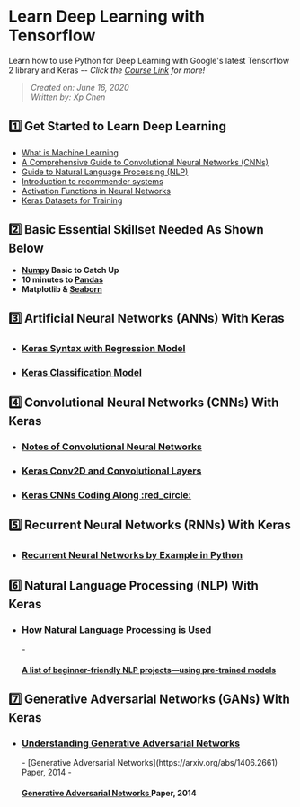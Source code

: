 # Learn Deep Learning with Tensorflow

Learn how to use Python for Deep Learning with Google's latest Tensorflow 2 library and Keras -- *Click the [Course Link](https://www.udemy.com/course/complete-tensorflow-2-and-keras-deep-learning-bootcamp/) for more!*
> *Created on: June 16, 2020*<br/>
> *Written by: Xp Chen*<br/>
## :one: Get Started to Learn Deep Learning
- [What is Machine Learning](https://github.com/xipengchen/Learn-Deep-Learning-with-Tensorflow/blob/master/machine_learning_notes.md)
- [A Comprehensive Guide to Convolutional Neural Networks (CNNs)](https://towardsdatascience.com/a-comprehensive-guide-to-convolutional-neural-networks-the-eli5-way-3bd2b1164a53)
- [Guide to Natural Language Processing (NLP)](https://towardsdatascience.com/your-guide-to-natural-language-processing-nlp-48ea2511f6e1)
- [Introduction to recommender systems](https://towardsdatascience.com/introduction-to-recommender-systems-6c66cf15ada)
- [Activation Functions in Neural Networks](https://towardsdatascience.com/activation-functions-neural-networks-1cbd9f8d91d6)
- [Keras Datasets for Training](https://keras.io/api/datasets/)
## :two: Basic Essential Skillset Needed As Shown Below
- **[Numpy](https://github.com/xipengchen/Learn-Deep-Learning-with-Tensorflow/blob/master/NumPy-Quick-Catch-Up.ipynb) Basic to Catch Up**
- **10 minutes to [Pandas](https://pandas.pydata.org/pandas-docs/stable/getting_started/10min.html)**
- **Matplotlib & [Seaborn](https://github.com/xipengchen/Learn-Deep-Learning-with-Tensorflow/blob/master/Seaborn-Basics.ipynb)**

## :three: Artificial Neural Networks (ANNs) With Keras

* <h3><a href= 'https://github.com/xipengchen/Learn-Deep-Learning-with-Tensorflow/blob/master/Keras_syntax_Regression.md'>Keras Syntax with Regression Model</a></h3>
* <h3><a href= 'https://github.com/xipengchen/Learn-Deep-Learning-with-Tensorflow/blob/master/Keras_Classification.md'>Keras Classification Model</a></h3>

## :four: Convolutional Neural Networks (CNNs) With Keras

* <h3><a href= 'https://github.com/xipengchen/Learn-Deep-Learning-with-Tensorflow/blob/master/Keras_CNNs.md'>Notes of Convolutional Neural Networks</a></h3>
* <h3><a href= 'https://www.pyimagesearch.com/2018/12/31/keras-conv2d-and-convolutional-layers/'>Keras Conv2D and Convolutional Layers </a></h3>
* <h3><a href= 'https://github.com/xipengchen/Learn-Deep-Learning-with-Tensorflow/blob/master/Keras_CNNs_coding_along.md'> Keras CNNs Coding Along :red_circle: </a></h3> 
<h3><a href= ''> </a></h3>


## :five: Recurrent Neural Networks (RNNs) With Keras
* <h3><a href= 'https://towardsdatascience.com/recurrent-neural-networks-by-example-in-python-ffd204f99470'> Recurrent Neural Networks by Example in Python</a></h3>

## :six:  Natural Language Processing (NLP) With Keras
* <h3><a href= 'https://www.wonderflow.co/blog/natural-language-processing-examples'>How Natural Language Processing is Used</a></h3>
   - <h4><a href= 'https://towardsdatascience.com/a-list-of-beginner-friendly-nlp-projects-using-pre-trained-models-dc4768b4bec0'>A list of beginner-friendly NLP projects—using pre-trained models </a></h4>

## :seven:  Generative Adversarial Networks (GANs) With Keras
* <h3><a href= 'https://towardsdatascience.com/understanding-generative-adversarial-networks-gans-cd6e4651a29'> Understanding Generative Adversarial Networks</a></h3>
   - [Generative Adversarial Networks](https://arxiv.org/abs/1406.2661) Paper, 2014
   - <h4><a href= 'https://arxiv.org/abs/1406.2661'> Generative Adversarial Networks </a> Paper, 2014</h4>

<h3><a href= ''> </a></h3>
<h3><a href= ''> </a></h3>
<h3><a href= ''> </a></h3>
<h3><a href= ''> </a></h3>
<h3><a href= ''> </a></h3>
